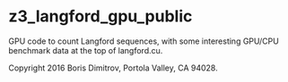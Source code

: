 # z3_langford_gpu_public
GPU code to count Langford sequences, with some interesting GPU/CPU benchmark data at the top of langford.cu.

Copyright 2016 Boris Dimitrov, Portola Valley, CA 94028.

